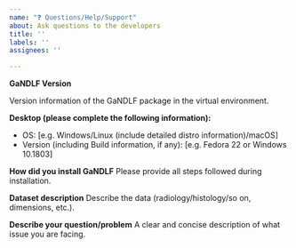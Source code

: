 ```yaml
---
name: "❓ Questions/Help/Support"
about: Ask questions to the developers
title: ''
labels: ''
assignees: ''

---
```

<!-- By proceeding, you acknowledge that you have 
taken a look at the FAQ section in the documentation:
https://cbica.github.io/GaNDLF/faq
-->

**GaNDLF Version**
<!-- Put the output of the following command:
python -c 'import GANDLF as g;print(g.__version__)'
-->
Version information of the GaNDLF package in the virtual environment.

**Desktop (please complete the following information):**
 - OS: [e.g. Windows/Linux (include detailed distro information)/macOS]
 - Version (including Build information, if any): [e.g. Fedora 22 or Windows 10.1803]

**How did you install GaNDLF**
Please provide all steps followed during installation.

**Dataset description**
Describe the data (radiology/histology/so on, dimensions, etc.).

**Describe your question/problem**
A clear and concise description of what issue you are facing.
